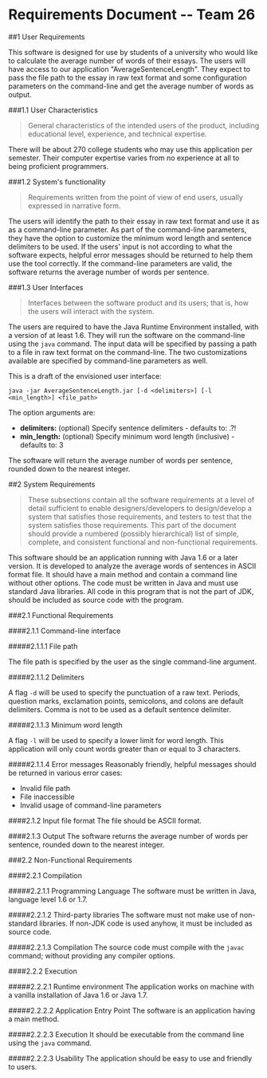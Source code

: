 # **Requirements Document -- Team 26**

##1 User Requirements

This software is designed for use by students of a university who would like to calculate the average number of words 
of their essays. The users will have access to our application "AverageSentenceLength". They expect to pass the file
path to the essay in raw text format and some configuration parameters on the command-line and get the average
number of words as output.

###1.1 User Characteristics

> General characteristics of the intended users of the product, including educational level, experience, and technical
> expertise.

There will be about 270 college students who may use this application per semester. Their computer expertise varies from
no experience at all to being proficient programmers.

###1.2 System's functionality

> Requirements written from the point of view of end users, usually expressed in narrative form.

The users will identify the path to their essay in raw text format and use it as as a command-line parameter. As part
of the command-line parameters, they have the option to customize the minimum word length and sentence delimiters to be
used. If the users' input is not according to what the software expects, helpful error messages should be returned to
help them use the tool correctly. If the command-line parameters are valid, the software returns the average number of
words per sentence.

###1.3 User Interfaces

> Interfaces between the software product and its users; that is, how the users will interact with the system.

The users are required to have the Java Runtime Environment installed, with a version of at least 1.6. They will 
run the software on the command-line using the `java` command. The input data will be specified by passing a path to a
file in raw text format on the command-line. The two customizations available are specified by command-line parameters 
as well.

This is a draft of the envisioned user interface:
 
````
java -jar AverageSentenceLength.jar [-d <delimiters>] [-l <min_length>] <file_path>
````

The option arguments are:
- **delimiters:** (optional) Specify sentence delimiters - defaults to: .?!
- **min_length:** (optional) Specify minimum word length (inclusive) - defaults to: 3

The software will return the average number of words per sentence, rounded down to the nearest integer.

##2 System Requirements

> These subsections contain all the software requirements at a level of detail sufficient to enable
> designers/developers to design/develop a system that satisfies those requirements, and testers to test that the system
> satisfies those requirements. This part of the document should provide a numbered (possibly hierarchical) list of
> simple, complete, and consistent functional and non-functional requirements.

This software should be an application running with Java 1.6 or a later version. It is developed to analyze the average
words of sentences in ASCII format file. It should have a main method and contain a command line without other options.
The code must be written in Java and must use standard Java libraries. All code in this program that is not the part of
JDK, should be included as source code with the program.
 
###2.1 Functional Requirements

####2.1.1 Command-line interface

#####2.1.1.1 File path

The file path is specified by the user as the single command-line argument.

#####2.1.1.2 Delimiters

A flag `-d` will be used to specify the punctuation of a raw text. Periods, question marks, exclamation points,
semicolons, and colons are default delimiters. Comma is not to be used as a default sentence delimiter.

#####2.1.1.3 Minimum word length

A flag `-l` will be used to specify a lower limit for word length. This application will only count words greater than or
equal to 3 characters.

#####2.1.1.4 Error messages
Reasonably friendly, helpful messages should be returned in various error cases:
- Invalid file path
- File inaccessible
- Invalid usage of command-line parameters

####2.1.2 Input file format
The file should be ASCII format.

####2.1.3 Output
The software returns the average number of words per sentence, rounded down to the nearest integer.

###2.2 Non-Functional Requirements

####2.2.1 Compilation

#####2.2.1.1 Programming Language
The software must be written in Java, language level 1.6 or 1.7.

#####2.2.1.2 Third-party libraries
The software must not make use of non-standard libraries. If non-JDK code is used anyhow, it must be included
as source code.

#####2.2.1.3 Compilation
The source code must compile with the `javac` command; without providing any compiler options.

####2.2.2 Execution

#####2.2.2.1 Runtime environment 
The application works on machine with a vanilla installation of Java 1.6 or Java 1.7.

#####2.2.2.2 Application Entry Point
The software is an application having a main method.

#####2.2.2.3 Execution
It should be executable from the command line using the `java` command.

#####2.2.2.3 Usability
The application should be easy to use and friendly to users.
